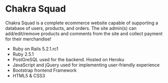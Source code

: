 # Chakra Squad

Chakra Squad is a complete ecommerce website capable of supporting a database of users, products, and orders. The site admin(s) can add/edit/remove products and comments from the site and collect payment for their merchandise!

* Ruby on Rails 5.2.1.rc1
* Ruby 2.5.1
* PostGreSQL used for the backend. Hosted on Heroku
* JavaScript and jQuery used for implementing user-friendly experience
* Bootstrap frontend Framework
* HTML5 & CSS3
